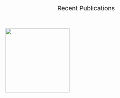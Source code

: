 ## 

<p style="text-align: center; font-size:2vw;">Recent Publications</p>

&nbsp;

<a href="https://www.thedreadmachine.com/picadillo//" target="_blank"><img src="/images/picadillo.png" style="width:200px;height:200px;"></a> 